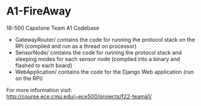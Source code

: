 # A1-FireAway
18-500 Capstone Team A1 Codebase

* GatewayRouter/  contains the code for running the protocol stack on the RPi (compiled and run as a thread on processor)
* SensorNode/     contains the code for running the protocol stack and sleeping modes for each sensor node (compiled into a binary and flashed to each board)
* WebApplication/ contains the code for the Django Web application (run on the RPi)

For more information visit: http://course.ece.cmu.edu/~ece500/projects/f22-teama1/